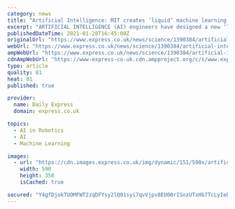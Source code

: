 ```yaml
---
category: news
title: "Artificial Intelligence: MIT creates ‘liquid’ machine learning - ‘future of robot control'"
excerpt: "ARTIFICIAL INTELLIGENCE (AI) engineers have designed a new ‘liquid' machine-learning system potentially capable of revolutionising everything from autonomous cars to medical diagnosis."
publishedDateTime: 2021-01-28T16:45:00Z
originalUrl: "https://www.express.co.uk/news/science/1390384/artificial-intelligence-news-mit-liquid-machine-learning-future-of-robot-control-evg"
webUrl: "https://www.express.co.uk/news/science/1390384/artificial-intelligence-news-mit-liquid-machine-learning-future-of-robot-control-evg"
ampWebUrl: "https://www.express.co.uk/news/science/1390384/artificial-intelligence-news-mit-liquid-machine-learning-future-of-robot-control-evg/amp"
cdnAmpWebUrl: "https://www-express-co-uk.cdn.ampproject.org/c/s/www.express.co.uk/news/science/1390384/artificial-intelligence-news-mit-liquid-machine-learning-future-of-robot-control-evg/amp"
type: article
quality: 81
heat: 81
published: true

provider:
  name: Daily Express
  domain: express.co.uk

topics:
  - AI in Robotics
  - AI
  - Machine Learning

images:
  - url: "https://cdn.images.express.co.uk/img/dynamic/151/590x/artificial-intelligence-news-mit-liquid-machine-learning-future-of-robot-control-1390384.jpg?r=1611852641718"
    width: 590
    height: 350
    isCached: true

secured: "Y4gfDjokTUOMFWT2zqDFYsy2lQ01syi7qvVjpv8EU00rISnzUTxHb7TcLyIeD5ICZZtRTXsrY2ufaNUrXk9y3rJMuJaOUIQNEghtw2My3Uh9qjaRgr2BYOtFbZw+IOMU3QubZtM4IWbEX3CnnPwBHcVZOZxY8MWM+9UUxzW63pmr7e/s+qVUMlpuw2fRFDxpyFHQb+7Z4jF/lnyxMZ+EGFLKKMSSFcQwyWHQyV9oJBgZWfg2jQ8Z4Iu8gkoVJSSNqcrkIh96wKle7CujiNL/jWGRclkLhq+Ix9viW9uPD2jLdBimBmpG7KruLtTZrspwq5eGp2mxWkdf+iyOsSwzgVRiBn12vci2Tbnmdj3GuVU=;ZLe37MgSa7Wuea/mycu0yQ=="
---
```


